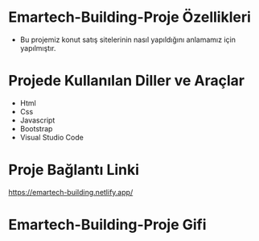 # Emartech-Building-Proje Özellikleri
<ul>
  <li>Bu projemiz konut satış sitelerinin nasıl yapıldığını anlamamız için yapılmıştır.</li>
</ul>

# Projede Kullanılan Diller ve Araçlar

<ul>
  <li>Html</li>
  <li>Css</li>
  <li> Javascript</li>
  <li> Bootstrap</li>
  <li>Visual Studio Code</li>
 
</ul>

# Proje Bağlantı Linki
https://emartech-building.netlify.app/

# Emartech-Building-Proje Gifi


